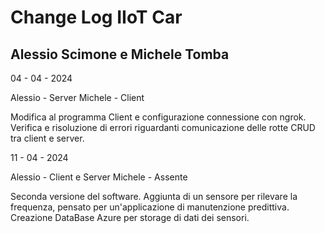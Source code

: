 ﻿# Change Log IIoT Car 
## Alessio Scimone e Michele Tomba

04 - 04 - 2024

Alessio - Server
Michele - Client

Modifica al programma Client e configurazione connessione con ngrok. Verifica e risoluzione di errori
riguardanti comunicazione delle rotte CRUD tra client e server. 

11 - 04 - 2024

Alessio - Client e Server
Michele - Assente

Seconda versione del software.
Aggiunta di un sensore per rilevare la frequenza, pensato per un'applicazione di manutenzione predittiva.
Creazione DataBase Azure per storage di dati dei sensori.
